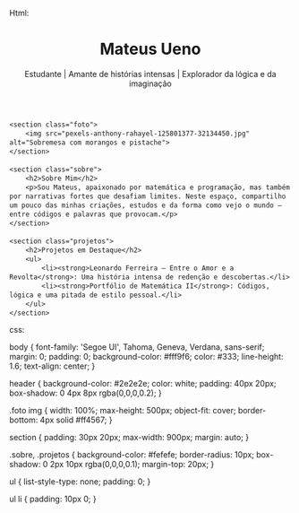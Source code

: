 Html:

<!DOCTYPE html>
<html lang="pt-br">
<head>
    <meta charset="UTF-8">
    <title>Portfólio de Mateus Ueno</title>
    <link rel="stylesheet" href="style.css">
</head>
<body>
    <header>
        <h1>Mateus Ueno</h1>
        <p>Estudante | Amante de histórias intensas | Explorador da lógica e da imaginação</p>
    </header>

    <section class="foto">
        <img src="pexels-anthony-rahayel-125801377-32134450.jpg" alt="Sobremesa com morangos e pistache">
    </section>

    <section class="sobre">
        <h2>Sobre Mim</h2>
        <p>Sou Mateus, apaixonado por matemática e programação, mas também por narrativas fortes que desafiam limites. Neste espaço, compartilho um pouco das minhas criações, estudos e da forma como vejo o mundo — entre códigos e palavras que provocam.</p>
    </section>

    <section class="projetos">
        <h2>Projetos em Destaque</h2>
        <ul>
            <li><strong>Leonardo Ferreira – Entre o Amor e a Revolta</strong>: Uma história intensa de redenção e descobertas.</li>
            <li><strong>Portfólio de Matemática II</strong>: Códigos, lógica e uma pitada de estilo pessoal.</li>
        </ul>
    </section>
</body>
</html>

css:

body {
    font-family: 'Segoe UI', Tahoma, Geneva, Verdana, sans-serif;
    margin: 0;
    padding: 0;
    background-color: #fff9f6;
    color: #333;
    line-height: 1.6;
    text-align: center;
}

header {
    background-color: #2e2e2e;
    color: white;
    padding: 40px 20px;
    box-shadow: 0 4px 8px rgba(0,0,0,0.2);
}

.foto img {
    width: 100%;
    max-height: 500px;
    object-fit: cover;
    border-bottom: 4px solid #ff4567;
}

section {
    padding: 30px 20px;
    max-width: 900px;
    margin: auto;
}

.sobre, .projetos {
    background-color: #fefefe;
    border-radius: 10px;
    box-shadow: 0 2px 10px rgba(0,0,0,0.1);
    margin-top: 20px;
}

ul {
    list-style-type: none;
    padding: 0;
}

ul li {
    padding: 10px 0;
}
